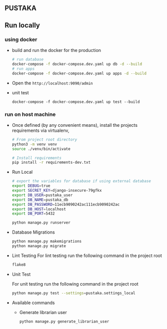## PUSTAKA

## Run locally

### using docker
- build and run the docker for the production

    ``` bash
    # run database
    docker-compose -f docker-compose.dev.yaml up db -d --build
    # run apps
    docker-compose -f docker-compose.dev.yaml up apps -d --build
    ```

- Open the `http://localhost:9090/admin`

- unit test
    ```
    docker-compose -f docker-compose.dev.yaml up test --build
    ```

### run on host machine
- Once defined (by any convenient means), install the projects requirements via virtualenv,

    ``` bash
    # From project root directory
    python3 -m venv venv
    source ./venv/bin/activate

    # Install requirements
    pip install -r requirements-dev.txt
    ```

- Run Local

    ```bash
    # export the variables for database if using external database
    export DEBUG=true
    export SECRET_KEY=django-insecure-79gfkx
    export DB_USER=pustaka_user
    export DB_NAME=pustaka_db
    export DB_PASSWORD=11ecb9090242ac111ecb9090242ac
    export DB_HOST=localhost
    export DB_PORT=5432

    python manage.py runserver
    ```

- Database Migrations
    ```bash
    python manage.py makemigrations
    python manage.py migrate
    ```

- Lint Testing
    For lint testing run the following command in the project root

    ```bash
    flake8
    ```

- Unit Test

    For unit testing run the following command in the project root

    ```bash
    python manage.py test --settings=pustaka.settings_local
    ```

- Available commands
    - Generate librarian user
        ```
        python manage.py generate_librarian_user
        ```
